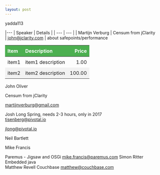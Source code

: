 ```yaml
---
layout: post
---
```

<style>
table {
    border-collapse: collapse;
    width: 100%;
}

th, td {
    text-align: left;
    padding: 8px;
}

tr:nth-child(even){background-color: #f2f2f2}

th {
    background-color: #4CAF50;
    color: white;
}

</style>
yadda113



|---
| Speaker | Details | 
| --- | --- | 
| Martijn Verburg | Censum from jClarity
| john@jclarity.com | about safepoints/performance      
      
 <p>

| Item | Description | Price |
| --- | --- | ---: |
| item1 | item1 description | 1.00 |
| item2 | item2 description | 100.00 |




		


John Oliver

Censum from jClarity



martijnverburg@gmail.com



Josh Long	Spring, needs 2-3 hours, only in 2017	
tisenberg@pivotal.io

jlong@pivotal.io

Neil Bartlett

Mike Francis

Paremus - Jigsaw and OSGi	mike.francis@paremus.com
Simon Ritter	Embedded java	
Matthew Revell	Couchbase	matthew@couchbase.com






